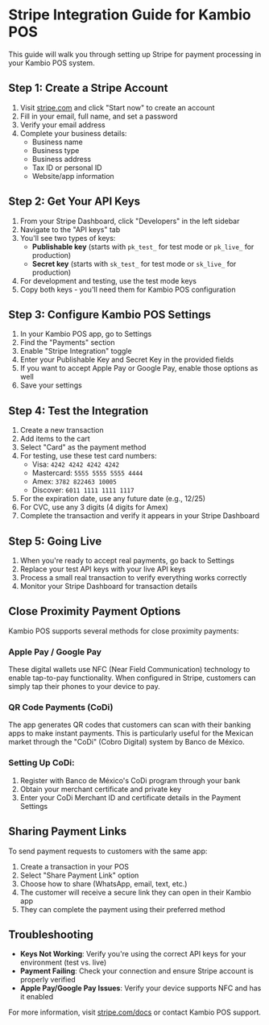 # Stripe Integration Guide for Kambio POS

This guide will walk you through setting up Stripe for payment processing in your Kambio POS system.

## Step 1: Create a Stripe Account

1. Visit [stripe.com](https://stripe.com) and click "Start now" to create an account
2. Fill in your email, full name, and set a password
3. Verify your email address
4. Complete your business details:
   - Business name
   - Business type 
   - Business address
   - Tax ID or personal ID
   - Website/app information

## Step 2: Get Your API Keys

1. From your Stripe Dashboard, click "Developers" in the left sidebar
2. Navigate to the "API keys" tab
3. You'll see two types of keys:
   - **Publishable key** (starts with `pk_test_` for test mode or `pk_live_` for production)
   - **Secret key** (starts with `sk_test_` for test mode or `sk_live_` for production)
4. For development and testing, use the test mode keys
5. Copy both keys - you'll need them for Kambio POS configuration

## Step 3: Configure Kambio POS Settings

1. In your Kambio POS app, go to Settings
2. Find the "Payments" section
3. Enable "Stripe Integration" toggle
4. Enter your Publishable Key and Secret Key in the provided fields
5. If you want to accept Apple Pay or Google Pay, enable those options as well
6. Save your settings

## Step 4: Test the Integration

1. Create a new transaction
2. Add items to the cart
3. Select "Card" as the payment method
4. For testing, use these test card numbers:
   - Visa: `4242 4242 4242 4242`
   - Mastercard: `5555 5555 5555 4444`
   - Amex: `3782 822463 10005`
   - Discover: `6011 1111 1111 1117`
5. For the expiration date, use any future date (e.g., 12/25)
6. For CVC, use any 3 digits (4 digits for Amex)
7. Complete the transaction and verify it appears in your Stripe Dashboard

## Step 5: Going Live

1. When you're ready to accept real payments, go back to Settings
2. Replace your test API keys with your live API keys
3. Process a small real transaction to verify everything works correctly
4. Monitor your Stripe Dashboard for transaction details

## Close Proximity Payment Options

Kambio POS supports several methods for close proximity payments:

### Apple Pay / Google Pay
These digital wallets use NFC (Near Field Communication) technology to enable tap-to-pay functionality. When configured in Stripe, customers can simply tap their phones to your device to pay.

### QR Code Payments (CoDi)
The app generates QR codes that customers can scan with their banking apps to make instant payments. This is particularly useful for the Mexican market through the "CoDi" (Cobro Digital) system by Banco de México.

### Setting Up CoDi:
1. Register with Banco de México's CoDi program through your bank
2. Obtain your merchant certificate and private key
3. Enter your CoDi Merchant ID and certificate details in the Payment Settings

## Sharing Payment Links

To send payment requests to customers with the same app:

1. Create a transaction in your POS
2. Select "Share Payment Link" option
3. Choose how to share (WhatsApp, email, text, etc.)
4. The customer will receive a secure link they can open in their Kambio app
5. They can complete the payment using their preferred method

## Troubleshooting

- **Keys Not Working**: Verify you're using the correct API keys for your environment (test vs. live)
- **Payment Failing**: Check your connection and ensure Stripe account is properly verified
- **Apple Pay/Google Pay Issues**: Verify your device supports NFC and has it enabled

For more information, visit [stripe.com/docs](https://stripe.com/docs) or contact Kambio POS support.